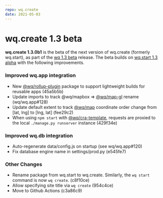 ```yaml
---
repo: wq.create
date: 2021-05-03
---
```


# wq.create 1.3 beta

**wq.create 1.3.0b1** is the beta of the next version of wq.create (formerly wq.start), as part of the [wq 1.3 beta](./wq-1.3.0b1.md) release.  The beta builds on [wq.start 1.3 alpha](./wq.create-1.3.0a1.md) with the following improvements.

### Improved wq.app integration
 * New [@wq/rollup-plugin](../@wq/rollup-plugin.md) package to support lightweight builds for reusable apps (45a5b5b)
 * Update imports to track @wq/mapbox => [@wq/map-gl](../@wq/map-gl.md) rename (wq/wq.app#128)
 * Update default extent to track [@wq/map](../@wq/map.md)  coordinate order change from [lat, lng] to [lng, lat] (fee29c2)
 * When using `npm start` with [@wq/cra-template](../@wq/cra-template.md), requests are proxied to the local `./manage.py runserver` instance (429f34e)

### Improved wq.db integration
 * Auto-regenerate data/config.js on startup (see wq/wq.app#120)
 * Fix database engine name in settings/prod.py (e545fe7)

### Other Changes
 * Rename package from wq.start to wq.create.  Similarly, the `wq start` command is now `wq create`. (c8f10ce)
 * Allow specifying site title via `wq create` (954c4ce)
 * Move to Github Actions (c3a86c9)

